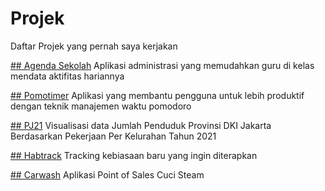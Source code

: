 # Projek
Daftar Projek yang pernah saya kerjakan


[## Agenda Sekolah](https://github.com/abiyyu03/agendaonline)
Aplikasi administrasi yang memudahkan guru di kelas mendata aktifitas hariannya

[## Pomotimer](https://github.com/abiyyu03/pomotimer)
Aplikasi yang membantu pengguna untuk lebih produktif dengan teknik manajemen waktu pomodoro

[## PJ21](https://github.com/abiyyu03/pj21)
Visualisasi data Jumlah Penduduk Provinsi DKI Jakarta Berdasarkan Pekerjaan Per Kelurahan Tahun 2021

[## Habtrack](https://github.com/abiyyu03/habtrack)
Tracking kebiasaan baru yang ingin diterapkan

[## Carwash](https://github.com/abiyyu03/carwash)
Aplikasi Point of Sales Cuci Steam